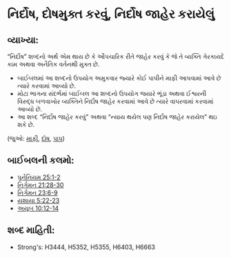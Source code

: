 # નિર્દોષ, દોષમુક્ત કરવું, નિર્દોષ જાહેર કરાયેલું 

## વ્યાખ્યા: 

“નિર્દોષ” શબ્દનો અર્થ એમ થાય છે કે ઔપચારિક રીતે જાહેર કરવું કે જે તે વ્યક્તિ ગેરકાયદે કામ અથવા અનૈતિક વર્તનથી મુક્ત છે.

* બાઈબલમાં આ શબ્દનો ઉપયોગ અમુકવાર જ્યારે કોઈ પાપીને માફી આપવામાં આવે છે ત્યારે કરવામાં આવ્યો છે.
* મોટા ભાગના સંદર્ભમાં બાઈબલ આ શબ્દનો ઉપયોગ જયારે ભૂંડા અથવા ઈશ્વરની વિરુદ્ધ બળવાખોર વ્યક્તિને નિર્દોષ જાહેર કરવામાં આવે છે ત્યારે વાપરવામાં કરવામાં આવ્યો છે.
* આ શબ્દ “નિર્દોષ જાહેર કરવું” અથવા “ન્યાય થયેલ પણ નિર્દોષ જાહેર કરાયેલ” થઇ શકે છે.

(જુઓ: [માફી](../kt/forgive.md), [દોષ](../kt/guilt.md), [પાપ](../kt/sin.md))

## બાઈબલની કલમો: 

* [પુર્નનિયમ 25:1-2](rc://gu/tn/help/deu/25/01)
* [નિર્ગમન 21:28-30](rc://gu/tn/help/exo/21/28)
* [નિર્ગમન 23:6-9](rc://gu/tn/help/exo/23/06)
* [યશાયા 5:22-23](rc://gu/tn/help/isa/05/22)
* [અયૂબ 10:12-14](rc://gu/tn/help/job/10/12)

## શબ્દ માહિતી: 

* Strong's: H3444, H5352, H5355, H6403, H6663
